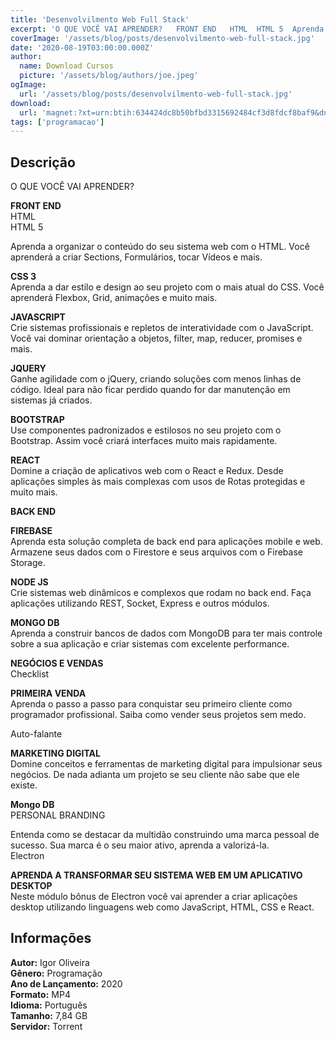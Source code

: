 ```yaml
---
title: 'Desenvolvilmento Web Full Stack'
excerpt: 'O QUE VOCÊ VAI APRENDER?   FRONT END   HTML  HTML 5  Aprenda a organizar o conteúdo do seu sistema web com o HTML. Você aprenderá a criar Sections, Formulários, tocar Vídeos e mais.   CSS 3   Aprenda a dar estilo e design ao seu projeto com'
coverImage: '/assets/blog/posts/desenvolvilmento-web-full-stack.jpg'
date: '2020-08-19T03:00:00.000Z'
author:
  name: Download Cursos
  picture: '/assets/blog/authors/joe.jpeg'
ogImage:
  url: '/assets/blog/posts/desenvolvilmento-web-full-stack.jpg'
download:
  url: 'magnet:?xt=urn:btih:634424dc8b50bfbd3315692484cf3d8fdcf8baf9&dn=Curso%20Full%20Stack%20-%20Programador%20BR&tr=udp%3a%2f%2ftracker.openbittorrent.com%3a1337%2fannounce&tr=udp%3a%2f%2ftracker.opentrackr.org%3a1337%2fannounce'
tags: ['programacao']
---
```

<h2>Descrição</h2>
<p>O QUE VOCÊ VAI APRENDER?</p><p><strong>FRONT END</strong><br/> HTML<br/> HTML 5</p><p>Aprenda a organizar o conteúdo do seu sistema web com o HTML. Você aprenderá a criar Sections, Formulários, tocar Vídeos e mais.</p><p><strong>CSS 3</strong><br/> Aprenda a dar estilo e design ao seu projeto com o mais atual do CSS. Você aprenderá Flexbox, Grid, animações e muito mais.</p><p><strong>JAVASCRIPT</strong><br/> Crie sistemas profissionais e repletos de interatividade com o JavaScript. Você vai dominar orientação a objetos, filter, map, reducer, promises e mais.</p><p><strong>JQUERY</strong><br/> Ganhe agilidade com o jQuery, criando soluções com menos linhas de código. Ideal para não ficar perdido quando for dar manutenção em sistemas já criados.</p><p><strong>BOOTSTRAP</strong><br/> Use componentes padronizados e estilosos no seu projeto com o Bootstrap. Assim você criará interfaces muito mais rapidamente.</p><p><strong>REACT</strong><br/> Domine a criação de aplicativos web com o React e Redux. Desde aplicações simples às mais complexas com usos de Rotas protegidas e muito mais.</p><p><strong>BACK END</strong></p><p><strong>FIREBASE</strong><br/> Aprenda esta solução completa de back end para aplicações mobile e web. Armazene seus dados com o Firestore e seus arquivos com o Firebase Storage.</p><p><strong>NODE JS</strong><br/> Crie sistemas web dinâmicos e complexos que rodam no back end. Faça aplicações utilizando REST, Socket, Express e outros módulos.</p><p><strong>MONGO DB</strong><br/> Aprenda a construir bancos de dados com MongoDB para ter mais controle sobre a sua aplicação e criar sistemas com excelente performance.</p><p><strong>NEGÓCIOS E VENDAS</strong><br/> Checklist</p><p><strong>PRIMEIRA VENDA</strong><br/> Aprenda o passo a passo para conquistar seu primeiro cliente como programador profissional. Saiba como vender seus projetos sem medo.</p><p>Auto-falante</p><p><strong>MARKETING DIGITAL</strong><br/> Domine conceitos e ferramentas de marketing digital para impulsionar seus negócios. De nada adianta um projeto se seu cliente não sabe que ele existe.</p><p><strong>Mongo DB</strong><br/> PERSONAL BRANDING</p><p>Entenda como se destacar da multidão construindo uma marca pessoal de sucesso. Sua marca é o seu maior ativo, aprenda a valorizá-la.<br/> Electron</p><p><strong>APRENDA A TRANSFORMAR SEU SISTEMA WEB EM UM APLICATIVO DESKTOP</strong><br/> Neste módulo bônus de Electron você vai aprender a criar aplicações desktop utilizando linguagens web como JavaScript, HTML, CSS e React.</p><h2>Informações</h2><p><strong>Autor:</strong> Igor Oliveira<br/> <strong>Gênero:</strong> Programação<br/> <strong>Ano de Lançamento:</strong> 2020<br/> <strong>Formato:</strong> MP4<br/> <strong>Idioma:</strong> Português<br/> <strong>Tamanho:</strong> 7,84 GB<br/> <strong>Servidor:</strong> Torrent</p>